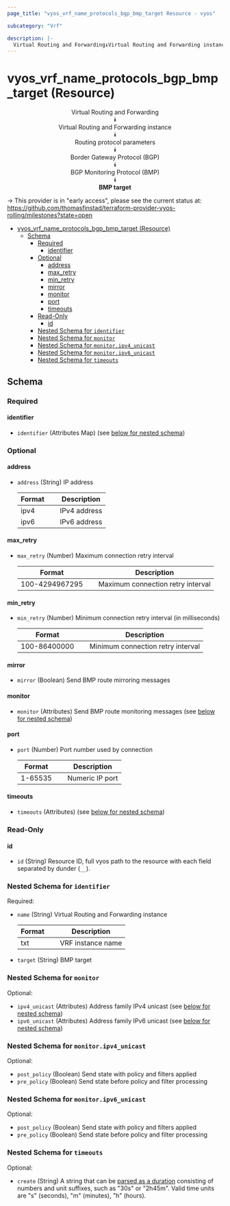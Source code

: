 ```yaml
---
page_title: "vyos_vrf_name_protocols_bgp_bmp_target Resource - vyos"

subcategory: "Vrf"

description: |-
  Virtual Routing and Forwarding⯯Virtual Routing and Forwarding instance⯯Routing protocol parameters⯯Border Gateway Protocol (BGP)⯯BGP Monitoring Protocol (BMP)⯯BMP target
---
```


# vyos_vrf_name_protocols_bgp_bmp_target (Resource)
<center>

Virtual Routing and Forwarding  
⯯  
Virtual Routing and Forwarding instance  
⯯  
Routing protocol parameters  
⯯  
Border Gateway Protocol (BGP)  
⯯  
BGP Monitoring Protocol (BMP)  
⯯  
**BMP target**


</center>

-> This provider is in "early access", please see the current status at: https://github.com/thomasfinstad/terraform-provider-vyos-rolling/milestones?state=open

<!--TOC-->

- [vyos_vrf_name_protocols_bgp_bmp_target (Resource)](#vyos_vrf_name_protocols_bgp_bmp_target-resource)
  - [Schema](#schema)
    - [Required](#required)
      - [identifier](#identifier)
    - [Optional](#optional)
      - [address](#address)
      - [max_retry](#max_retry)
      - [min_retry](#min_retry)
      - [mirror](#mirror)
      - [monitor](#monitor)
      - [port](#port)
      - [timeouts](#timeouts)
    - [Read-Only](#read-only)
      - [id](#id)
    - [Nested Schema for `identifier`](#nested-schema-for-identifier)
    - [Nested Schema for `monitor`](#nested-schema-for-monitor)
    - [Nested Schema for `monitor.ipv4_unicast`](#nested-schema-for-monitoripv4_unicast)
    - [Nested Schema for `monitor.ipv6_unicast`](#nested-schema-for-monitoripv6_unicast)
    - [Nested Schema for `timeouts`](#nested-schema-for-timeouts)

<!--TOC-->

<!-- schema generated by tfplugindocs -->
## Schema

### Required

#### identifier
- `identifier` (Attributes Map) (see [below for nested schema](#nestedatt--identifier))

### Optional

#### address
- `address` (String) IP address

    |  Format  &emsp;|  Description   |
    |----------|----------------|
    |  ipv4    &emsp;|  IPv4 address  |
    |  ipv6    &emsp;|  IPv6 address  |
#### max_retry
- `max_retry` (Number) Maximum connection retry interval

    |  Format          &emsp;|  Description                        |
    |------------------|-------------------------------------|
    |  100-4294967295  &emsp;|  Maximum connection retry interval  |
#### min_retry
- `min_retry` (Number) Minimum connection retry interval (in milliseconds)

    |  Format        &emsp;|  Description                        |
    |----------------|-------------------------------------|
    |  100-86400000  &emsp;|  Minimum connection retry interval  |
#### mirror
- `mirror` (Boolean) Send BMP route mirroring messages
#### monitor
- `monitor` (Attributes) Send BMP route monitoring messages (see [below for nested schema](#nestedatt--monitor))
#### port
- `port` (Number) Port number used by connection

    |  Format   &emsp;|  Description      |
    |-----------|-------------------|
    |  1-65535  &emsp;|  Numeric IP port  |
#### timeouts
- `timeouts` (Attributes) (see [below for nested schema](#nestedatt--timeouts))

### Read-Only

#### id
- `id` (String) Resource ID, full vyos path to the resource with each field separated by dunder (`__`).

<a id="nestedatt--identifier"></a>
### Nested Schema for `identifier`

Required:

- `name` (String) Virtual Routing and Forwarding instance

    |  Format  &emsp;|  Description        |
    |----------|---------------------|
    |  txt     &emsp;|  VRF instance name  |
- `target` (String) BMP target


<a id="nestedatt--monitor"></a>
### Nested Schema for `monitor`

Optional:

- `ipv4_unicast` (Attributes) Address family IPv4 unicast (see [below for nested schema](#nestedatt--monitor--ipv4_unicast))
- `ipv6_unicast` (Attributes) Address family IPv6 unicast (see [below for nested schema](#nestedatt--monitor--ipv6_unicast))

<a id="nestedatt--monitor--ipv4_unicast"></a>
### Nested Schema for `monitor.ipv4_unicast`

Optional:

- `post_policy` (Boolean) Send state with policy and filters applied
- `pre_policy` (Boolean) Send state before policy and filter processing


<a id="nestedatt--monitor--ipv6_unicast"></a>
### Nested Schema for `monitor.ipv6_unicast`

Optional:

- `post_policy` (Boolean) Send state with policy and filters applied
- `pre_policy` (Boolean) Send state before policy and filter processing



<a id="nestedatt--timeouts"></a>
### Nested Schema for `timeouts`

Optional:

- `create` (String) A string that can be [parsed as a duration](https://pkg.go.dev/time#ParseDuration) consisting of numbers and unit suffixes, such as &#34;30s&#34; or &#34;2h45m&#34;. Valid time units are &#34;s&#34; (seconds), &#34;m&#34; (minutes), &#34;h&#34; (hours).
